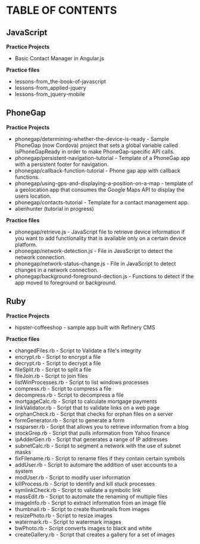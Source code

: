 TABLE OF CONTENTS
==================

JavaScript
------------------
__Practice Projects__
+ Basic Contact Manager in Angular.js

__Practice files__
+ lessons-from_the-book-of-javascript
+ lessons-from_applied-jquery
+ lessons-from_jquery-mobile

PhoneGap
------------------
__Practice Projects__
+ phonegap/determining-whether-the-device-is-ready - Sample PhoneGap (now Cordova) project that sets a global variable called isPhoneGapReady in order to make PhoneGap-specific API calls.
+ phonegap/persistent-navigation-tutorial - Template of a PhoneGap app with a persistent footer for navigation.
+ phonegap/callback-function-tutorial - Phone gap app with callback functions. 
+ phonegap/using-gps-and-displaying-a-position-on-a-map - template of a geolocation app that consumes the Google Maps API to display the users location. 
+ phonegap/contacts-tutorial - Template for a contact management app.
+ alienhunter (tutorial in progress)

__Practice files__
+ phonegap/retrieve.js - JavaScript file to retrieve device information if you want to add functionality that is available only on a certain device platform. 
+ phonegap/network-detection.js - File in JavaScript to detect the network connection. 
+ phonegap/network-status-change.js - File in JavaScript to detect changes in a network connection.
+ phonegap/background-foreground-dection.js - Functions to detect if the app moved to foreground or background. 


Ruby
------------------
__Practice Projects__
+ hipster-coffeeshop - sample app built with Refinery CMS

__Practice files__
+ changedFiles.rb - Script to Validate a file's integrity
+ encrypt.rb - Script to encrypt a file
+ decrypt.rb - Script to decrypt a file
+ fileSplit.rb - Script to split a file
+ fileJoin.rb - Script to join files
+ listWinProcesses.rb - Script to list windows processes
+ compress.rb - Script to compress a file
+ decompress.rb - Script to decompress a file
+ mortgageCalc.rb - Script to calculate mortgage payments
+ linkValidator.rb - Script that to validate links on a web page
+ orphanCheck.rb - Script that checks for orphan files on a server
+ formGenerator.rb - Script to generate a form 
+ rssparser.rb - Script that allows you to retrieve information from a blog
+ stockGrep.rb - Script that pulls information from Yahoo finance
+ ipAdderGen.rb - Script that generates a range of IP addresses
+ subnetCalc.rb - Script to segment a network with the use of subnet masks
+ fixFilename.rb - Script to rename files if they contain certain symbols
+ addUser.rb - Script to automare the addition of user accounts to a system
+ modUser.rb - Script to modify user information
+ killProcess.rb - Script to identify and kill stuck processes
+ symlinkCheck.rb - Script to validate a symbolic link
+ massEdit.rb - Script to automate the renaming of multiple files 
+ imageInfo.rb - Script to extract information from an image file
+ thumbnail.rb - Script to create thumbnails from images 
+ resizePhoto.rb - Script to resize images
+ watermark.rb - Script to watermark images
+ bwPhoto.rb - Script converts images to black and white
+ createGallery.rb - Script that creates a gallery for a set of images

